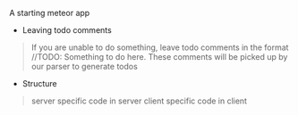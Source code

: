 A starting meteor app

* Leaving todo comments
> If you are unable to do something, leave todo comments in the format //TODO: Something to do here.
> These comments will be picked up by our parser to generate todos

* Structure
> server specific code in server
> client specific code in client